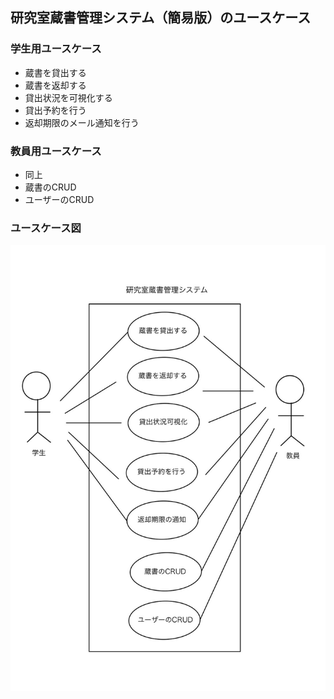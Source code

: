 ## 研究室蔵書管理システム（簡易版）のユースケース

### 学生用ユースケース
- 蔵書を貸出する
- 蔵書を返却する
- 貸出状況を可視化する
- 貸出予約を行う
- 返却期限のメール通知を行う

### 教員用ユースケース
- 同上
- 蔵書のCRUD
- ユーザーのCRUD

### ユースケース図
![](./usecase.jpg)

